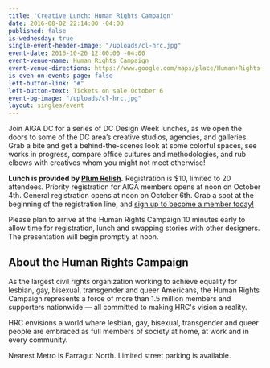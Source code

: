 ```yaml
---
title: 'Creative Lunch: Human Rights Campaign'
date: 2016-08-02 22:14:00 -04:00
published: false
is-wednesday: true
single-event-header-image: "/uploads/cl-hrc.jpg"
event-date: 2016-10-26 12:00:00 -04:00
event-venue-name: Human Rights Campaign
event-venue-directions: https://www.google.com/maps/place/Human+Rights+Campaign/@38.9062684,-77.0402122,17z/data=!3m1!4b1!4m5!3m4!1s0x89b7b7bf59313561:0xa09091c7fc5e53e4!8m2!3d38.9062684!4d-77.0380235
is-even-on-events-page: false
left-button-link: "#"
left-button-text: Tickets on sale October 6
event-bg-image: "/uploads/cl-hrc.jpg"
layout: singles/event
---
```


Join AIGA DC for a series of DC Design Week lunches, as we open the doors to some of the DC area’s creative studios, agencies, and galleries. Grab a bite and get a behind-the-scenes look at some colorful spaces, see works in progress, compare office cultures and methodologies, and rub elbows with creatives whom you might not meet otherwise!

**Lunch is provided by [Plum Relish](https://www.plumrelish.com/).** Registration is $10, limited to 20 attendees. Priority registration for AIGA members opens at noon on October 4th. General registration opens at noon on October 6th. Grab a spot at the beginning of the registration line, and [sign up to become a member today!](http://www.aiga.org/join)

Please plan to arrive at the Human Rights Campaign 10 minutes early to allow time for registration, lunch and swapping stories with other designers. The presentation will begin promptly at noon.

## About the Human Rights Campaign

As the largest civil rights organization working to achieve equality for lesbian, gay, bisexual, transgender and queer Americans, the Human Rights Campaign represents a force of more than 1.5 million members and supporters nationwide — all committed to making HRC's vision a reality.

HRC envisions a world where lesbian, gay, bisexual, transgender and queer people are embraced as full members of society at home, at work and in every community.

Nearest Metro is Farragut North. Limited street parking is available.
